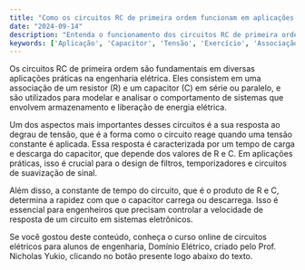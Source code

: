 ```yaml
---
title: "Como os circuitos RC de primeira ordem funcionam em aplicações práticas?"
date: "2024-09-14"
description: "Entenda o funcionamento dos circuitos RC de primeira ordem e sua aplicação prática em engenharia."
keywords: ['Aplicação', 'Capacitor', 'Tensão', 'Exercício', 'Associação', 'RC']
---
```


Os circuitos RC de primeira ordem são fundamentais em diversas aplicações práticas na engenharia elétrica. Eles consistem em uma associação de um resistor (R) e um capacitor (C) em série ou paralelo, e são utilizados para modelar e analisar o comportamento de sistemas que envolvem armazenamento e liberação de energia elétrica. 

Um dos aspectos mais importantes desses circuitos é a sua resposta ao degrau de tensão, que é a forma como o circuito reage quando uma tensão constante é aplicada. Essa resposta é caracterizada por um tempo de carga e descarga do capacitor, que depende dos valores de R e C. Em aplicações práticas, isso é crucial para o design de filtros, temporizadores e circuitos de suavização de sinal.

Além disso, a constante de tempo do circuito, que é o produto de R e C, determina a rapidez com que o capacitor carrega ou descarrega. Isso é essencial para engenheiros que precisam controlar a velocidade de resposta de um circuito em sistemas eletrônicos.

Se você gostou deste conteúdo, conheça o curso online de circuitos elétricos para alunos de engenharia, Domínio Elétrico, criado pelo Prof. Nicholas Yukio, clicando no botão presente logo abaixo do texto.